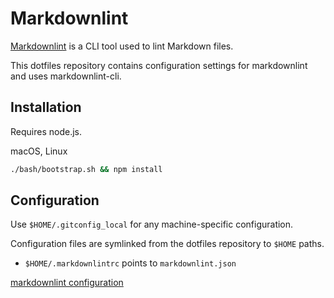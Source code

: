 # Markdownlint

[Markdownlint](https://github.com/markdownlint/markdownlint) is a CLI tool used to lint Markdown files.

This dotfiles repository contains configuration settings for markdownlint and uses markdownlint-cli.

## Installation

Requires node.js.

macOS, Linux

```sh
./bash/bootstrap.sh && npm install
```

## Configuration

Use `$HOME/.gitconfig_local` for any machine-specific configuration.

Configuration files are symlinked from the dotfiles repository to `$HOME` paths.

- `$HOME/.markdownlintrc` points to `markdownlint.json`

[markdownlint configuration](https://github.com/markdownlint/markdownlint/blob/master/docs/configuration.md)
